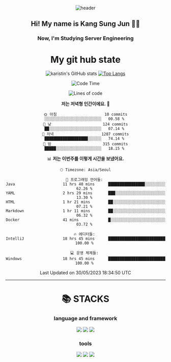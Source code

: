<div align="center">
  
![header](https://capsule-render.vercel.app/api?type=waving&color=auto&height=300&section=header&text=Welcome&fontSize=90)
  <h2 align-"center"> Hi! My name is Kang Sung Jun 👋👋</h2>
  <h3 align="center"> Now, I'm Studying Server Engineering </h3>


  # My git hub state
  
![karistin's GitHub stats](https://github-readme-stats.vercel.app/api?username=karistin&show_icons=true&theme=dracula)
[![Top Langs](https://github-readme-stats.vercel.app/api/top-langs/?username=karistin&layout=compact)](https://github.com/karistin/github-readme-stats)
 
  
 <!--START_SECTION:waka-->
![Code Time](http://img.shields.io/badge/Code%20Time-594%20hrs%2016%20mins-blue)

![Lines of code](https://img.shields.io/badge/%EC%A0%80%EB%8A%94%20%EC%97%AC%ED%83%9C%EA%B9%8C%EC%A7%80%20-1.1%20million%20%EC%A4%84%EC%9D%98%20%EC%BD%94%EB%93%9C%EB%A5%BC%20%EC%9E%91%EC%84%B1%ED%96%88%EC%96%B4%EC%9A%94.-blue)

**저는 저녁형 인간이에요. 🦉** 

```text
🌞 아침                     10 commits          ░░░░░░░░░░░░░░░░░░░░░░░░░   00.58 % 
🌆 낮　                     124 commits         ██░░░░░░░░░░░░░░░░░░░░░░░   07.14 % 
🌃 저녁                     1287 commits        ███████████████████░░░░░░   74.14 % 
🌙 밤　                     315 commits         █████░░░░░░░░░░░░░░░░░░░░   18.15 % 
```


📊 **저는 이번주를 이렇게 시간을 보냈어요.** 

```text
🕑︎ Timezone: Asia/Seoul

💬 프로그래밍 언어들: 
Java                     11 hrs 40 mins      ████████████████░░░░░░░░░   62.26 % 
YAML                     2 hrs 29 mins       ███░░░░░░░░░░░░░░░░░░░░░░   13.30 % 
HTML                     1 hr 21 mins        ██░░░░░░░░░░░░░░░░░░░░░░░   07.21 % 
Markdown                 1 hr 11 mins        ██░░░░░░░░░░░░░░░░░░░░░░░   06.32 % 
Docker                   41 mins             █░░░░░░░░░░░░░░░░░░░░░░░░   03.72 % 

🔥 에디터들: 
IntelliJ                 18 hrs 45 mins      █████████████████████████   100.00 % 

💻 운영 체제들: 
Windows                  18 hrs 45 mins      █████████████████████████   100.00 % 
```


 Last Updated on 30/05/2023 18:34:50 UTC
<!--END_SECTION:waka-->

  
  ---
   # 📚 STACKS
  ### language and framework
  <img src="https://img.shields.io/badge/java-007396?style=for-the-badge&logo=java&logoColor=white">
  <img src="https://img.shields.io/badge/python-3776AB?style=for-the-badge&logo=python&logoColor=white">
  <img src="https://img.shields.io/badge/springboot-6DB33F?style=for-the-badge&logo=springboot&logoColor=white">
  
  ### tools
  <img src="https://img.shields.io/badge/git-F05032?style=for-the-badge&logo=git&logoColor=white">
  <img src="https://img.shields.io/badge/mysql-4479A1?style=for-the-badge&logo=mysql&logoColor=white">
  <img src="https://img.shields.io/badge/gradle-02303A?style=for-the-badge&logo=gradle&logoColor=white">
</div>
  
